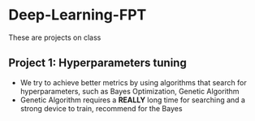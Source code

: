 # Deep-Learning-FPT
These are projects on class
## Project 1: Hyperparameters tuning
- We try to achieve better metrics by using algorithms that search for hyperparameters, such as Bayes Optimization, Genetic Algorithm
- Genetic Algorithm requires a **REALLY** long time for searching and a strong device to train, recommend for the Bayes 
